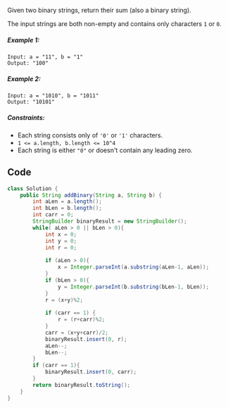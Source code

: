 Given two binary strings, return their sum (also a binary string).

The input strings are both non-empty and contains only characters `1` or `0`.

##### Example 1:
```
Input: a = "11", b = "1"
Output: "100"
```
##### Example 2:
```
Input: a = "1010", b = "1011"
Output: "10101"
```

##### Constraints:

- Each string consists only of `'0'` or `'1'` characters.
- `1 <= a.length, b.length <= 10^4`
- Each string is either `"0"` or doesn't contain any leading zero.

## Code
```java
class Solution {
    public String addBinary(String a, String b) {
        int aLen = a.length();
        int bLen = b.length();
        int carr = 0;
        StringBuilder binaryResult = new StringBuilder();
        while( aLen > 0 || bLen > 0){
            int x = 0;
            int y = 0;
            int r = 0;
            
            if (aLen > 0){
                x = Integer.parseInt(a.substring(aLen-1, aLen));
            }
            if (bLen > 0){
                y = Integer.parseInt(b.substring(bLen-1, bLen));    
            }
            r = (x+y)%2;
            
            if (carr == 1) {
                r = (r+carr)%2;
            }
            carr = (x+y+carr)/2;
            binaryResult.insert(0, r);
            aLen--;
            bLen--;
        }
        if (carr == 1){
            binaryResult.insert(0, carr);
        }
        return binaryResult.toString();
    }
}
```
